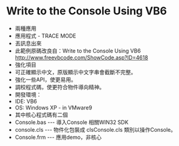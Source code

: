 # Write to the Console Using VB6
* 兩種應用
 * 應用程式 - TRACE MODE
 * 丟訊息出來
* 此範例原碼改良自：Write to the Console Using VB6 http://www.freevbcode.com/ShowCode.asp?ID=4618
* 強化項目
 * 可正確顯示中文，原版顯示中文字串會截斷不完整。
 * 強化一些API，使更易用。
 * 調校程式碼，使更符合物件導向精神。
* 開發環境：
 * IDE: VB6
 * OS: Windows XP - in VMware9
* 其中核心程式碼有二個
 * Console.bas --- 導入Console 相關WIN32 SDK
 * console.cls --- 物件化包裝成 clsConsole.cls 類別以操作Console。
 * Console.frm --- 應用demo，非核心 
 
